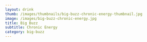 ```yaml
---
layout: drink
thumb: /images/thumbnails/big-buzz-chronic-energy-thumbnail.jpg
image: /images/big-buzz-chronic-energy.jpg
title: Big Buzz
subtitle: Chronic Energy
category: big-buzz
---
```


